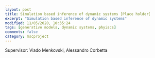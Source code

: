 ```yaml
---
layout: post
title: Simulation based inference of dynamic systems [Place holder] 
excerpt: "Simulation based inference of dynamic systems"
modified: 11/05/2020, 10:35:24
tags: [generative models, dynamic systems, phyiscs]
comments: false
category: mscproject
---
```


 


Supervisor: Vlado Menkovski, Alessandro Corbetta



